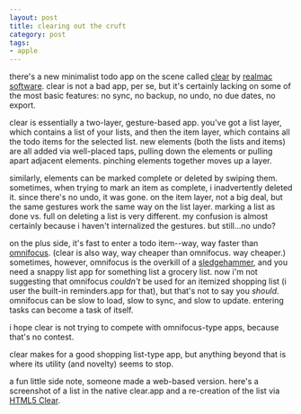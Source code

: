 ```yaml
---
layout: post
title: clearing out the cruft
category: post
tags:
- apple
---
```


there's a new minimalist todo app on the scene called [clear](http://itunes.apple.com/us/app/clear/id493136154?at=10l4LH) by [realmac software](http://www.realmacsoftware.com/). clear is not a bad app, per se, but it's certainly lacking on some of the most basic features: no sync, no backup, no undo, no due dates, no export.

<!--more-->

clear is essentially a two-layer, gesture-based app. you've got a list layer, which contains a list of your lists, and then the item layer, which contains all the todo items for the selected list. new elements (both the lists and items) are all added via well-placed taps, pulling down the elements or pulling apart adjacent elements. pinching elements together moves up a layer.

similarly, elements can be marked complete or deleted by swiping them. sometimes, when trying to mark an item as complete, i inadvertently deleted it. since there's no undo, it was gone. on the item layer, not a big deal, but the same gestures work the same way on the list layer. marking a list as done vs. full on deleting a list is very different. my confusion is almost certainly because i haven't internalized the gestures. but still...no undo?

on the plus side, it's fast to enter a todo item--way, way faster than [omnifocus](http://itunes.apple.com/us/app/omnifocus-for-iphone/id284885288?at=10l4LH). (clear is also way, way cheaper than omnifocus. way cheaper.) sometimes, however, omnifocus is the overkill of a [sledgehammer](http://shawnblanc.net/2010/10/omnifocus/), and you need a snappy list app for something list a grocery list. now i'm not suggesting that omnifocus *couldn't* be used for an itemized shopping list (i user the built-in reminders.app for that), but that's not to say you *should*. omnifocus can be slow to load, slow to sync, and slow to update. entering tasks can become a task of itself.

i hope clear is not trying to compete with omnifocus-type apps, because that's no contest.

clear makes for a good shopping list-type app, but anything beyond that is where its utility (and novelty) seems to stop.

a fun little side note, someone made a web-based version. here's a screenshot of a list in the native clear.app and a re-creation of the list via [HTML5 Clear](http://clear.youyuxi.com/).